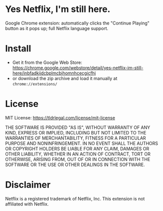# Yes Netflix, I'm still here.

Google Chrome extension: automatically clicks the "Continue Playing" button as it pops up; full Netflix language support.

# Install

* Get it from the Google Web Store: https://chrome.google.com/webstore/detail/yes-netflix-im-still-here/inbfadkijdcbplmcbjhomnhcecgicfhj
* or download the zip archive and load it manually at `chrome://extensions/`

# License

MIT License: https://tldrlegal.com/license/mit-license

THE SOFTWARE IS PROVIDED "AS IS", WITHOUT WARRANTY OF ANY KIND, EXPRESS OR IMPLIED, INCLUDING BUT NOT LIMITED TO THE WARRANTIES OF MERCHANTABILITY, FITNESS FOR A PARTICULAR PURPOSE AND NONINFRINGEMENT. IN NO EVENT SHALL THE AUTHORS OR COPYRIGHT HOLDERS BE LIABLE FOR ANY CLAIM, DAMAGES OR OTHER LIABILITY, WHETHER IN AN ACTION OF CONTRACT, TORT OR OTHERWISE, ARISING FROM, OUT OF OR IN CONNECTION WITH THE SOFTWARE OR THE USE OR OTHER DEALINGS IN THE SOFTWARE.

# Disclaimer

Netflix is a registered trademark of Netflix, Inc. This extension is not affiliated with Netflix.
